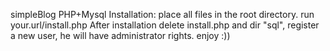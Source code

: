 simpleBlog
PHP+Mysql
Installation:
place all files in the root directory.
run your.url/install.php
After installation delete install.php and dir "sql", register a new user, he will have administrator rights.
enjoy :))
